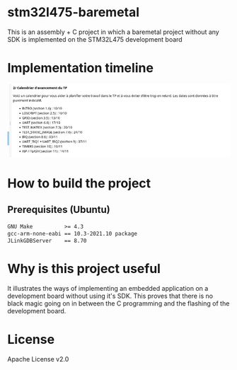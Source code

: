 # stm32l475-baremetal
This is an assembly + C project in which a baremetal project without any SDK is implemented on the STM32L475 development board

# Implementation timeline
<img src="docs/timeline.jpeg" alt="STM32L475" width="800"/>

# How to build the project

## Prerequisites (Ubuntu)

```
GNU Make          >= 4.3
gcc-arm-none-eabi == 10.3-2021.10 package
JLinkGDBServer    == 8.70
```

# Why is this project useful
It illustrates the ways of implementing an embedded application on a development board without using it's SDK. This proves that there is no black magic going on in between the C programming and the flashing of the development board.

# License
Apache License v2.0